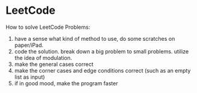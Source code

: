 # LeetCode
How to solve LeetCode Problems:

1. have a sense what kind of method to use, do some scratches on paper/iPad.
2. code the solution. break down a big problem to small problems. utilize the idea of modulation.
3. make the general cases correct
4. make the corner cases and edge conditions correct (such as an empty list as input)
5. if in good mood, make the program faster

